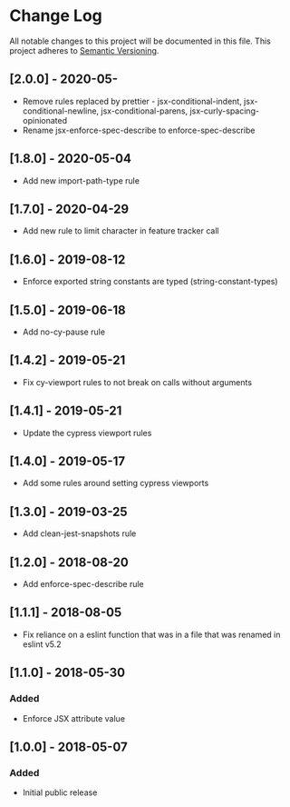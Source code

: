 # Change Log
All notable changes to this project will be documented in this file.
This project adheres to [Semantic Versioning](http://semver.org/).

## [2.0.0] - 2020-05-
- Remove rules replaced by prettier -  jsx-conditional-indent, jsx-conditional-newline, jsx-conditional-parens, jsx-curly-spacing-opinionated
- Rename jsx-enforce-spec-describe to enforce-spec-describe

## [1.8.0] - 2020-05-04
- Add new import-path-type rule 

## [1.7.0] - 2020-04-29
- Add new rule to limit character in feature tracker call

## [1.6.0] - 2019-08-12
- Enforce exported string constants are typed (string-constant-types)

## [1.5.0] - 2019-06-18
- Add no-cy-pause rule

## [1.4.2] - 2019-05-21
- Fix cy-viewport rules to not break on calls without arguments

## [1.4.1] - 2019-05-21
- Update the cypress viewport rules

## [1.4.0] - 2019-05-17
- Add some rules around setting cypress viewports

## [1.3.0] - 2019-03-25
- Add clean-jest-snapshots rule

## [1.2.0] - 2018-08-20
- Add enforce-spec-describe rule

## [1.1.1] - 2018-08-05
- Fix reliance on a eslint function that was in a file that was renamed in eslint v5.2

## [1.1.0] - 2018-05-30
### Added
- Enforce JSX attribute value

## [1.0.0] - 2018-05-07
### Added
- Initial public release
